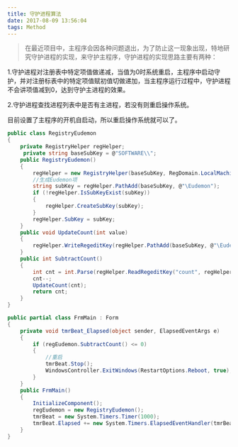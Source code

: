 ```yaml
---
title: 守护进程算法
date: 2017-08-09 13:56:04
tags: Method
---
```


>在最近项目中，主程序会因各种问题退出，为了防止这一现象出现，特地研究守护进程的实现，来守护主程序，守护进程的实现思路主要有两种：
<!--more-->

1.守护进程对注册表中特定项值做递减，当值为0时系统重启，主程序中启动守护，并对注册标表中的特定项值赋初值切做递加，当主程序运行过程中，守护进程不会讲项值减到0，达到守护主进程的效果。

2.守护进程查找进程列表中是否有主进程，若没有则重启操作系统。

目前设置了主程序的开机自启动，所以重启操作系统就可以了。

```csharp
public class RegistryEudemon
{
    private RegistryHelper regHelper;
     private string baseSubKey = @"SOFTWARE\\";
    public RegistryEudemon()
    {
        regHelper = new RegistryHelper(baseSubKey, RegDomain.LocalMachine);
        //生成Eudemon项
        string subKey = regHelper.PathAdd(baseSubKey, @"\Eudemon");
        if (!regHelper.IsSubKeyExist(subKey))
        {
            regHelper.CreateSubKey(subKey);
        }
        regHelper.SubKey = subKey;
    }
    public void UpdateCount(int value)
    {
        regHelper.WriteRegeditKey(regHelper.PathAdd(baseSubKey, @"\Eudemon"), "count", value);
    }
    public int SubtractCount()
    {
        int cnt = int.Parse(regHelper.ReadRegeditKey("count", regHelper.PathAdd(baseSubKey, @"\Eudemon")).ToString());
        cnt--;
        UpdateCount(cnt);
        return cnt;
    }
}
```

```csharp
public partial class FrmMain : Form
{
    private void tmrBeat_Elapsed(object sender, ElapsedEventArgs e)
    {
        if (regEudemon.SubtractCount() <= 0)
        {
            //重启
            tmrBeat.Stop();
            WindowsController.ExitWindows(RestartOptions.Reboot, true);
        }
    }
    public FrmMain()
    {
        InitializeComponent();
        regEudemon = new RegistryEudemon();
        tmrBeat = new System.Timers.Timer(1000);
        tmrBeat.Elapsed += new System.Timers.ElapsedEventHandler(tmrBeat_Elapsed);
    }
} 
```